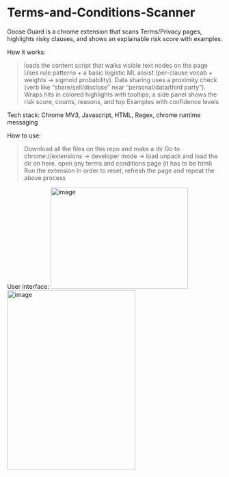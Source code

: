 # Terms-and-Conditions-Scanner
Goose Guard is a chrome extension that scans Terms/Privacy pages, highlights risky clauses, and shows an explainable risk score with examples.

How it works:
>loads the content script that walks visible text nodes on the page
>Uses rule patterns + a basic logistic ML assist (per-clause vocab + weights → sigmoid probability).
>Data sharing uses a proximity check (verb like “share/sell/disclose” near “personal/data/third party”).
>Wraps hits in colored highlights with tooltips; a side panel shows the risk score, counts, reasons, and top Examples with confidence levels

Tech stack:
Chrome MV3, Javascript, HTML, Regex, chrome runtime messaging

How to use:
>Download all the files on this repo and make a dir
>Go to chrome://extensions -> developer mode -> load unpack and load the dir on here.
>open any terms and conditions page (it has to be html)
>Run the extension
>In order to reset, refresh the page and repeat the above process

User interface:
<img width="321" height="237" alt="image" src="https://github.com/user-attachments/assets/b2705abe-6f6a-4433-bece-a74acd06f3ef" />
<img width="300" height="420" alt="image" src="https://github.com/user-attachments/assets/38732bf3-8806-4ea6-b3ee-9b0d5e053e02" />



